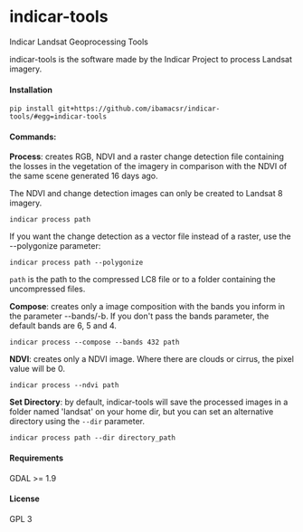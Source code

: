 indicar-tools
=============

Indicar Landsat Geoprocessing Tools

indicar-tools is the software made by the Indicar Project to process Landsat imagery.

#### Installation

    pip install git+https://github.com/ibamacsr/indicar-tools/#egg=indicar-tools

#### Commands:

**Process**: creates RGB, NDVI and a raster change detection file containing the losses in the vegetation of the imagery in comparison with the NDVI of the same scene generated 16 days ago.

The NDVI and change detection images can only be created to Landsat 8 imagery.

    indicar process path

If you want the change detection as a vector file instead of a raster, use the --polygonize parameter:

    indicar process path --polygonize

`path` is the path to the compressed LC8 file or to a folder containing the uncompressed files.

**Compose**: creates only a image composition with the bands you inform in the parameter --bands/-b. If you don't pass the bands parameter, the default bands are 6, 5 and 4.

    indicar process --compose --bands 432 path

**NDVI**: creates only a NDVI image. Where there are clouds or cirrus, the pixel value will be 0.

    indicar process --ndvi path

**Set Directory**: by default, indicar-tools will save the processed images in a folder named 'landsat' on your home dir, but you can set an alternative directory using the `--dir` parameter.

    indicar process path --dir directory_path

#### Requirements

GDAL >= 1.9


#### License

GPL 3
